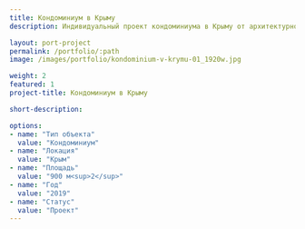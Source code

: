 ```yaml
---
title: Кондоминиум в Крыму
description: Индивидуальный проект кондоминиума в Крыму от архитектурного бюро А510. Индивидуальное проектирование на заказ.

layout: port-project
permalink: /portfolio/:path
image: /images/portfolio/kondominium-v-krymu-01_1920w.jpg

weight: 2
featured: 1
project-title: Кондоминиум в Крыму

short-description: 

options:
- name: "Тип объекта"
  value: "Кондоминиум"
- name: "Локация"
  value: "Крым"
- name: "Площадь"
  value: "900 м<sup>2</sup>"
- name: "Год"
  value: "2019"
- name: "Статус"
  value: "Проект"
---
```

